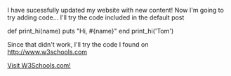 I have sucessfully updated my website with new content! Now I'm going to try adding code... 
I'll try the code included in the default post

def print_hi(name)
  puts "Hi, #{name}"
end
print_hi('Tom')

Since that didn't work, I'll try the code I found on http://www.w3schools.com

<html>
<body>

<a href="http://www.w3schools.com">Visit W3Schools.com!</a>

</body>
</html>
